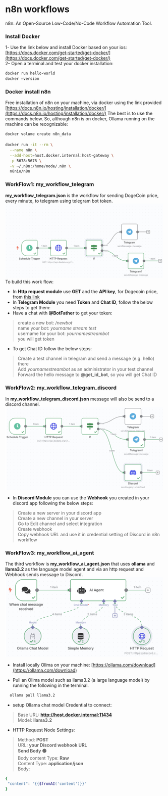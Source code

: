 # n8n workflows
n8n: An Open-Source Low-Code/No-Code Workflow Automation Tool.

### Install Docker
1- Use the link below and install Docker based on your ios:[https://docs.docker.com/get-started/get-docker/](https://docs.docker.com/get-started/get-docker/) <br>
2- Open a terminal and test your docker installation: <br>
 ``` bash
docker run hello-world
docker –version
```
### Docker install n8n 
Free installation of n8n on your machine, via docker using the link provided [https://docs.n8n.io/hosting/installation/docker/](https://docs.n8n.io/hosting/installation/docker/)
The best is to use the commands below. So, although n8n is on docker, Ollama running on the machine can be recognizable: <br>
```bash
docker volume create n8n_data

docker run -it --rm \
  --name n8n \
  --add-host=host.docker.internal:host-gateway \
  -p 5678:5678 \
  -v ~/.n8n:/home/node/.n8n \
  n8nio/n8n
```
### WorkFlow1: my_workflow_telegram
**my_workflow_telegram.json** is the workflow for sending DogeCoin price, every minute, to telegram using telegram bot token.<br>
<img src="images/workflow1.png" alt="Description" width="500"/>
To build this work flow:<br>
- In **Http request module** use **GET**  and the  **API key**, for Dogecoin price, from [this link](https://www.diadata.org/app/price/asset/Dogechain/0x0000000000000000000000000000000000000000/) <br>
- In **Telegram Module** you need **Token** and **Chat ID**, follow the below steps to get them:
-  Have a chat with **@BotFather** to get your token:<br>
> create a new bot: */newbot* <br>
> name your bot: *yourname stream test* <br>
> username for your bot: *yournamestreambot* <br>
> you will get token <br>
-  To get Chat ID follow the below steps:
> Create a test channel in telegram and send a message (e.g. hello) there <br>
> Add *yournamestreambot* as an administrator in your  test channel <br>
> Forward the hello message to **@get_id_bot**, so you will get Chat ID <br>

### WorkFlow2: my_workflow_telegram_discord
In **my_workflow_telegram_discord.json** message will also be send to a discord channel.
<img src="images/workflow2.png" alt="Description" width="500"/> <br>
- In **Discord Module** you can use the **Webhook** you created in your discord app following the below steps: <br>
> Create a new server in your discord app <br>
> Create a new channel in your server <br>
> Go to Edit channel and select integration <br>
> Create webhook <br>
> Copy webhook URL and use it in credential setting of Discord in n8n workflow<br>

### WorkFlow3: my_workflow_ai_agent
The third workflow is **my_workflow_ai_agent.json** that uses **ollama** and **llama3.2** as the language model agent and via an http request and Webhook sends message to Discord. <br>
<img src="images/workflow3.png" alt="Description" width="500"/> <br>

- Install locally Ollma on your machine: [https://ollama.com/download](https://ollama.com/download) <br>

- Pull an Ollma model such as llama3.2 (a large language model) by running the following in the terminal.
```bash
  ollama pull llama3.2
```
- setup Ollama chat model Credential to connect: <br>
> Base URL: **http://host.docker.internal:11434** <br>
> Model:   **llama3.2** <br>
-  HTTP Request Node Settings: <br>
> Method: **POST** <br>
> URL: **your Discord webhook URL** <br>
> **Send Body 🟢** <br>
> Body content Type: **Raw** <br>
> Content Type: **application/json** <br>
> Body: <br>
```bash
{
 "content": "{{$fromAI('content')}}"
}
```










